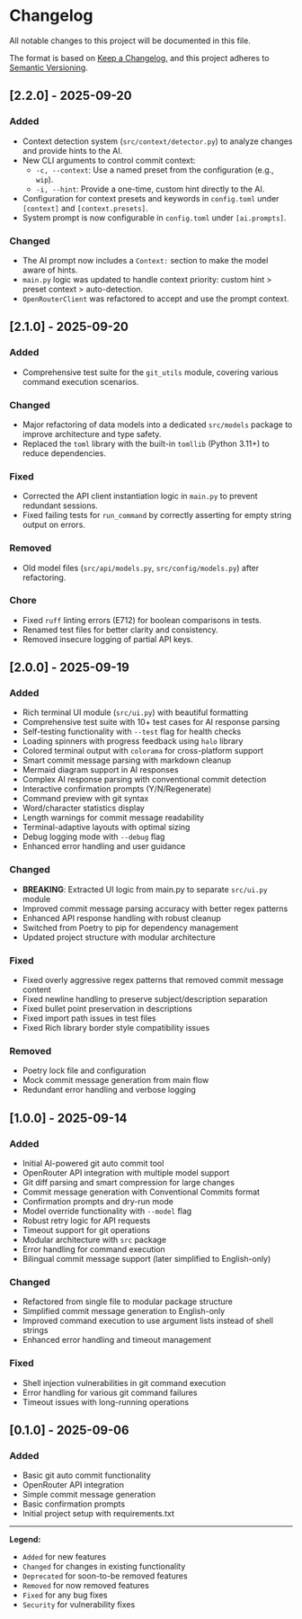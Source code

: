 # Changelog

All notable changes to this project will be documented in this file.

The format is based on [Keep a Changelog](https://keepachangelog.com/en/1.0.0/),
and this project adheres to [Semantic Versioning](https://semver.org/spec/v2.0.0.html).

## [2.2.0] - 2025-09-20

### Added
- Context detection system (`src/context/detector.py`) to analyze changes and provide hints to the AI.
- New CLI arguments to control commit context:
  - `-c, --context`: Use a named preset from the configuration (e.g., `wip`).
  - `-i, --hint`: Provide a one-time, custom hint directly to the AI.
- Configuration for context presets and keywords in `config.toml` under `[context]` and `[context.presets]`.
- System prompt is now configurable in `config.toml` under `[ai.prompts]`.

### Changed
- The AI prompt now includes a `Context:` section to make the model aware of hints.
- `main.py` logic was updated to handle context priority: custom hint > preset context > auto-detection.
- `OpenRouterClient` was refactored to accept and use the prompt context.


## [2.1.0] - 2025-09-20

### Added
- Comprehensive test suite for the `git_utils` module, covering various command execution scenarios.

### Changed
- Major refactoring of data models into a dedicated `src/models` package to improve architecture and type safety.
- Replaced the `toml` library with the built-in `tomllib` (Python 3.11+) to reduce dependencies.

### Fixed
- Corrected the API client instantiation logic in `main.py` to prevent redundant sessions.
- Fixed failing tests for `run_command` by correctly asserting for empty string output on errors.

### Removed
- Old model files (`src/api/models.py`, `src/config/models.py`) after refactoring.

### Chore
- Fixed `ruff` linting errors (E712) for boolean comparisons in tests.
- Renamed test files for better clarity and consistency.
- Removed insecure logging of partial API keys.


## [2.0.0] - 2025-09-19

### Added
- Rich terminal UI module (`src/ui.py`) with beautiful formatting
- Comprehensive test suite with 10+ test cases for AI response parsing
- Self-testing functionality with `--test` flag for health checks
- Loading spinners with progress feedback using `halo` library
- Colored terminal output with `colorama` for cross-platform support
- Smart commit message parsing with markdown cleanup
- Mermaid diagram support in AI responses
- Complex AI response parsing with conventional commit detection
- Interactive confirmation prompts (Y/N/Regenerate)
- Command preview with git syntax
- Word/character statistics display
- Length warnings for commit message readability
- Terminal-adaptive layouts with optimal sizing
- Debug logging mode with `--debug` flag
- Enhanced error handling and user guidance

### Changed
- **BREAKING**: Extracted UI logic from main.py to separate `src/ui.py` module
- Improved commit message parsing accuracy with better regex patterns
- Enhanced API response handling with robust cleanup
- Switched from Poetry to pip for dependency management
- Updated project structure with modular architecture

### Fixed
- Fixed overly aggressive regex patterns that removed commit message content
- Fixed newline handling to preserve subject/description separation
- Fixed bullet point preservation in descriptions
- Fixed import path issues in test files
- Fixed Rich library border style compatibility issues

### Removed
- Poetry lock file and configuration
- Mock commit message generation from main flow
- Redundant error handling and verbose logging

## [1.0.0] - 2025-09-14

### Added
- Initial AI-powered git auto commit tool
- OpenRouter API integration with multiple model support
- Git diff parsing and smart compression for large changes
- Commit message generation with Conventional Commits format
- Confirmation prompts and dry-run mode
- Model override functionality with `--model` flag
- Robust retry logic for API requests
- Timeout support for git operations
- Modular architecture with `src` package
- Error handling for command execution
- Bilingual commit message support (later simplified to English-only)

### Changed
- Refactored from single file to modular package structure
- Simplified commit message generation to English-only
- Improved command execution to use argument lists instead of shell strings
- Enhanced error handling and timeout management

### Fixed
- Shell injection vulnerabilities in git command execution
- Error handling for various git command failures
- Timeout issues with long-running operations

## [0.1.0] - 2025-09-06

### Added
- Basic git auto commit functionality
- OpenRouter API integration
- Simple commit message generation
- Basic confirmation prompts
- Initial project setup with requirements.txt

---

**Legend:**
- `Added` for new features
- `Changed` for changes in existing functionality
- `Deprecated` for soon-to-be removed features
- `Removed` for now removed features
- `Fixed` for any bug fixes
- `Security` for vulnerability fixes